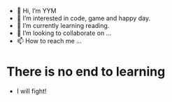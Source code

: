 - 👋 Hi, I’m YYM
- 👀 I’m interested in code, game and happy day.
- 🌱 I’m currently learning reading.
- 💞️ I’m looking to collaborate on ...
- 📫 How to reach me ...

<!---
wcyycwqie/wcyycwqie is a ✨ special ✨ repository because its `README.md` (this file) appears on your GitHub profile.
You can click the Preview link to take a look at your changes.
--->
# There is no end to learning
- I will fight!

